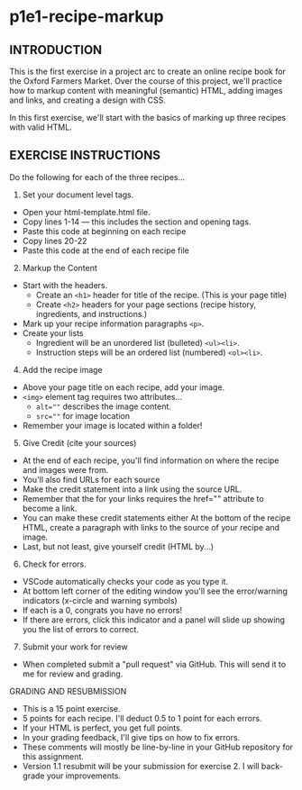 # p1e1-recipe-markup

## INTRODUCTION
This is the first exercise in a project arc to create an online recipe book for the Oxford Farmers Market. Over the course of this project, we'll practice how to markup content with meaningful (semantic) HTML, adding images and links, and creating a design with CSS.

In this first exercise, we'll start with the basics of marking up three recipes with valid HTML.

## EXERCISE INSTRUCTIONS

Do the following for each of the three recipes...

1. Set your document level tags.
  - Open your html-template.html file.
  - Copy lines 1-14 — this includes the <head> section and opening <body> tags.
  - Paste this code at beginning on each recipe
  - Copy lines 20-22
  - Paste this code at the end of each recipe file
2. Markup the Content
  - Start with the headers.
    - Create an `<h1>` header for title of the recipe. (This is your page title)
    - Create `<h2>` headers for your page sections (recipe history, ingredients, and instructions.)
  - Mark up your recipe information paragraphs `<p>`.
  - Create your lists
    - Ingredient will be an unordered list (bulleted) `<ul><li>`.
    - Instruction steps will be an ordered list (numbered) `<ol><li>`.
4. Add the recipe image 
  - Above your page title on each recipe, add your image.
  - `<img>` element tag requires two attributes...
    - `alt=""` describes the image content.
    - `src=""` for image location
  - Remember your image is located within a folder!
5. Give Credit (cite your sources)
  - At the end of each recipe, you'll find information on where the recipe and images were from.
  - You'll also find URLs for each source
  - Make the credit statement into a link using the source URL.
  - Remember that the <a> for your links requires the href="" attribute to become a link.
  - You can make these credit statements either At the bottom of the recipe HTML, create a paragraph with links to the source of your recipe and image.
  - Last, but not least, give yourself credit (HTML by...)
6. Check for errors.
  - VSCode automatically checks your code as you type it.
  - At bottom left corner of the editing window you'll see the error/warning indicators (x-circle and warning symbols)
  - If each is a 0, congrats you have no errors!
  - If there are errors, click this indicator and a panel will slide up showing you the list of errors to correct.
7. Submit your work for review
  - When completed submit a "pull request" via GitHub. This will send it to me for review and grading.

GRADING AND RESUBMISSION
- This is a 15 point exercise.
- 5 points for each recipe. I'll deduct 0.5 to 1 point for each errors.
- If your HTML is perfect, you get full points.
- In your grading feedback, I'll give tips on how to fix errors.
- These comments will mostly be line-by-line in your GitHub repository for this assignment.
- Version 1.1 resubmit will be your submission for exercise 2. I will back-grade your improvements.
